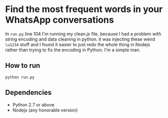 # Find the most frequent words in your WhatsApp conversations

In ```run.py``` line 104 I'm running my clean.js file, because I had a problem with string encoding and data cleaning in python. it was injecting these weird ```\u1234``` stuff and I found it easier to just redo the whole thing in Nodejs rather than trying to fix the encoding in Python. I'm a simple man.

## How to run
```python run.py```

## Dependencies
* Python 2.7 or above
* Nodejs (any honorable version)


